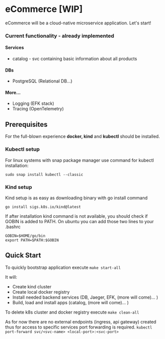 # eCommerce [WIP]

eCommerce will be a cloud-native microservice application. Let's start!

### Current functionality - already implemented
#### Services
* catalog - svc containing basic information about all products

#### DBs
* PostgreSQL (Relational DB...)

#### More...
* Logging (EFK stack)
* Tracing (OpenTelemetry)

## Prerequisites

For the full-blown experience <b>docker, kind</b> and <b> kubectl</b> should be installed.

### Kubectl setup
For linux systems with snap package manager use command for kubectl installation:
```shell
sudo snap install kubectl --classic
```

### Kind setup
Kind setup is as easy as downloading binary with go install command
```shell
go install sigs.k8s.io/kind@latest
```
If after installation kind command is not available, you should check if GOBIN is 
added to PATH. On ubuntu you can add those two lines to your .bashrc
```
GOBIN=$HOME/go/bin
export PATH=$PATH:$GOBIN
```

## Quick Start
To quickly bootstrap application execute ```make start-all ```

It will:
  * Create kind cluster
  * Create local docker registry
  * Install needed backend services (DB, Jaeger, EFK, (more will come)... )
  * Build, load and install apps (catalog, (more will come)... ) 

To delete k8s cluster and docker registry execute ```make clean-all```

As for now there are no external endpoints (ingress, api gateway) created thus for access to specific 
services port forwarding is required. ```kubectl port-forward svc/<svc-name> <local-port>:<svc-port>```

